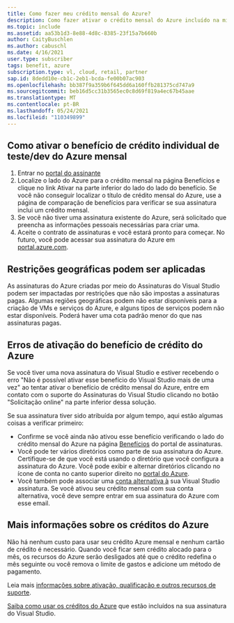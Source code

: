 ```yaml
---
title: Como fazer meu crédito mensal do Azure?
description: Como fazer ativar o crédito mensal do Azure incluído na minha Visual Studio assinatura?
ms.topic: include
ms.assetid: aa53b1d3-8e88-4d8c-8385-23f15a7b660b
author: CaityBuschlen
ms.author: cabuschl
ms.date: 4/16/2021
user.type: subscriber
tags: benefit, azure
subscription.type: vl, cloud, retail, partner
sap.id: 8dedd10e-cb1c-2eb1-bcda-fe00b07ac903
ms.openlocfilehash: bb387f9a359b6f645dd6a160ffb281375cd747a9
ms.sourcegitcommit: beb16d5cc31b3565ec0c8d69f819a4ec67b45aae
ms.translationtype: MT
ms.contentlocale: pt-BR
ms.lasthandoff: 05/24/2021
ms.locfileid: "110349899"
---
```

## <a name="how-to-activate-the-monthly-azure-devtest-individual-credit-benefit"></a>Como ativar o benefício de crédito individual de teste/dev do Azure mensal

1. Entrar no [portal do assinante](https://my.visualstudio.com/benefits) 
1. Localize o lado do Azure para o crédito mensal na página Benefícios e clique no link Ativar na parte inferior do lado do lado do benefício. Se você não conseguir localizar o título de crédito [](https://visualstudio.microsoft.com/vs/benefits/#azure?cat=visual-studio-enterprise-subscription) mensal do Azure, use a página de comparação de benefícios para verificar se sua assinatura inclui um crédito mensal. 
1. Se você não tiver uma assinatura existente do Azure, será solicitado que preencha as informações pessoais necessárias para criar uma.  
1. Aceite o contrato de assinaturas e você estará pronto para começar. No futuro, você pode acessar sua assinatura do Azure em [portal.azure.com](https://portal.azure.com/). 

## <a name="geographic-restrictions-may-apply"></a>Restrições geográficas podem ser aplicadas 

As assinaturas do Azure criadas por meio do Assinaturas do Visual Studio podem ser impactadas por restrições que não são impostas a assinaturas pagas. Algumas regiões geográficas podem não estar disponíveis para a criação de VMs e serviços do Azure, e alguns tipos de serviços podem não estar disponíveis. Poderá haver uma cota padrão menor do que nas assinaturas pagas.  

## <a name="azure-credit-benefit-activation-errors"></a>Erros de ativação do benefício de crédito do Azure

Se você tiver uma nova assinatura do Visual Studio e estiver recebendo o erro "Não é possível ativar esse benefício do Visual Studio mais de uma vez" ao tentar ativar o benefício de crédito mensal do Azure, entre em contato com o suporte do Assinaturas do Visual Studio clicando no botão "Solicitação online" na parte inferior dessa solução. 

Se sua assinatura tiver sido atribuída por algum tempo, aqui estão algumas coisas a verificar primeiro:
- Confirme se você ainda não ativou esse benefício verificando o lado do crédito mensal do Azure na página [Benefícios](https://my.visualstudio.com/benefits) do portal de assinaturas. 
- Você pode ter vários diretórios como parte de sua assinatura do Azure. Certifique-se de que você está usando o diretório que você configura a assinatura do Azure. Você pode exibir e alternar diretórios clicando no ícone de conta no canto superior direito no [portal do Azure](https://portal.azure.com/).
- Você também pode associar uma [conta alternativa à](https://docs.microsoft.com/visualstudio/subscriptions/vs-alternate-identity) sua Visual Studio assinatura. Se você ativou seu crédito mensal com sua conta alternativa, você deve sempre entrar em sua assinatura do Azure com esse email. 

## <a name="more-information-about-azure-credits"></a>Mais informações sobre os créditos do Azure

Não há nenhum custo para usar seu crédito Azure mensal e nenhum cartão de crédito é necessário. Quando você ficar sem crédito alocado para o mês, os recursos do Azure serão desligados até que o crédito redefina o mês seguinte ou você remova o limite de gastos e adicione um método de pagamento. 

Leia mais [informações sobre ativação, qualificação e outros recursos de suporte](https://docs.microsoft.com/visualstudio/subscriptions/vs-azure).  

[Saiba como usar os créditos do Azure](https://azure.microsoft.com/pricing/member-offers/credit-for-visual-studio-subscribers/#azure-credits) que estão incluídos na sua assinatura do Visual Studio.  
